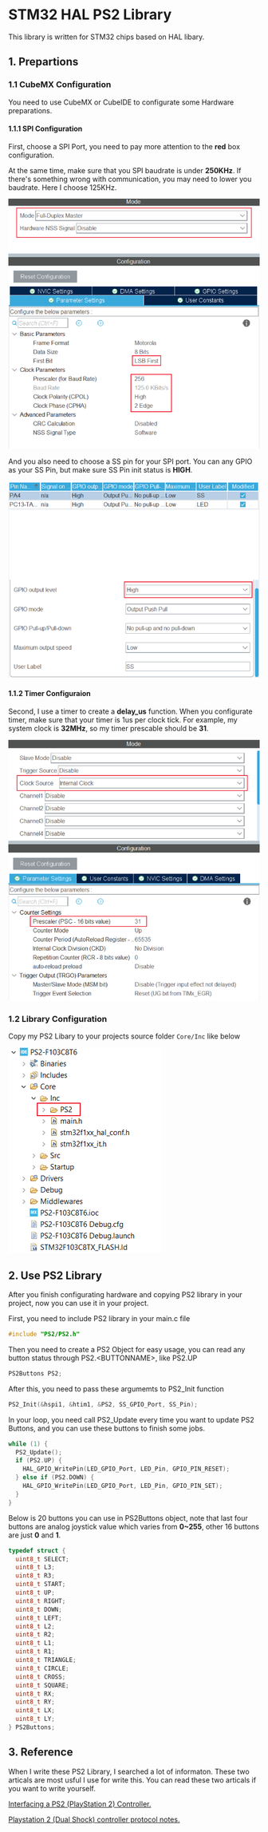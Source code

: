 # STM32 HAL PS2 Library

This library is written for STM32 chips based on HAL libary.

## 1. Prepartions

### 1.1 CubeMX Configuration

You need to use CubeMX or CubeIDE to configurate some Hardware preparations.

#### 1.1.1 SPI Configuration

First, choose a SPI Port, you need to pay more attention to the **red** box configuration.

At the same time, make sure that you SPI baudrate is under **250KHz**. If there's something wrong with communication, you may need to lower you baudrate. Here I choose 125KHz.

![SPI-Port](Images/SPI.png)

And you also need to choose a SS pin for your SPI port. You can any GPIO as your SS Pin, but make sure SS Pin init status is **HIGH**.

![SPI_SS](Images/SSPin.png)

#### 1.1.2 Timer Configuraion

Second, I use a timer to create a **delay_us** function. When you configurate timer, make sure that your timer is 1us per clock tick. For example, my system clock is **32MHz**, so my timer prescable should be **31**.

![Timer](Images/Timer.png)

### 1.2 Library Configuration

Copy my PS2 Libary to your projects source folder `Core/Inc` like below

![Include](Images/Inlcude.png)

## 2. Use PS2 Library

After you finish configurating hardware and copying PS2 library in your project, now you can use it in your project.

First, you need to include PS2 library in your main.c file

```c
#include "PS2/PS2.h"
```

Then you need to create a PS2 Object for easy usage, you can read any button status through PS2.\<BUTTONNAME\>, like PS2.UP

```c
PS2Buttons PS2;
```

After this, you need to pass these argumemts to PS2_Init function

```c
PS2_Init(&hspi1, &htim1, &PS2, SS_GPIO_Port, SS_Pin);
```

In your loop, you  need call PS2_Update every time you want to update PS2 Buttons, and you can use these buttons to finish some jobs.

```c
while (1) {
  PS2_Update();
  if (PS2.UP) {
    HAL_GPIO_WritePin(LED_GPIO_Port, LED_Pin, GPIO_PIN_RESET);
  } else if (PS2.DOWN) {
    HAL_GPIO_WritePin(LED_GPIO_Port, LED_Pin, GPIO_PIN_SET);
  }
}
```

Below is 20 buttons you can use in PS2Buttons object, note that last four buttons are analog joystick value which varies from **0~255**, other 16 buttons are just **0** and **1**.

```c
typedef struct {
  uint8_t SELECT;
  uint8_t L3;
  uint8_t R3;
  uint8_t START;
  uint8_t UP;
  uint8_t RIGHT;
  uint8_t DOWN;
  uint8_t LEFT;
  uint8_t L2;
  uint8_t R2;
  uint8_t L1;
  uint8_t R1;
  uint8_t TRIANGLE;
  uint8_t CIRCLE;
  uint8_t CROSS;
  uint8_t SQUARE;
  uint8_t RX;
  uint8_t RY;
  uint8_t LX;
  uint8_t LY;
} PS2Buttons;
```

## 3. Reference

When I write these PS2 Library, I searched a lot of informaton. These two articals are most usful I use for write this. You can read these two articals if you want to write yourself.

[Interfacing a PS2 (PlayStation 2) Controller.](https://store.curiousinventor.com/guides/PS2)

[Playstation 2 (Dual Shock) controller protocol notes.](https://gist.github.com/scanlime/5042071)